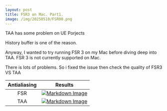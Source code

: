 ```yaml
---
layout: post
title: FSR3 on Mac. Part1.
image: /img/20250510/FSR00.png
---
```


TAA has some problem on UE Porjects

History buffer is one of the reason.

Anyway, I wanted to try running FSR 3 on my Mac before diving deep into TAA. FSR 3 is not currently supported on Mac.

There is lots of problems. So i fixed the issue then check the quality of FSR3 VS TAA

|Antialiasing|Results|
|:---:|:---:|
|FSR |[![Markdown Image](/img/20250817/FSR00.png "Animation Sharing : On")](https://interjh.github.io/img/20250817/FSR00.png)|
|TAA|[![Markdown Image](/img/20250817/TAA00.png "Animation Sharing : Off")](https://interjh.github.io/img/20250817/TAA00.png)|
